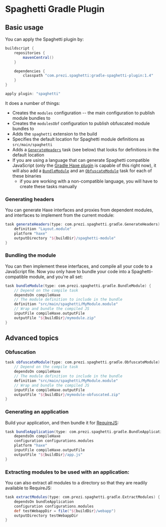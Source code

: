Spaghetti Gradle Plugin
=======================

## Basic usage

You can apply the Spaghetti plugin by:

```groovy
buildscript {
    repositories {
        mavenCentral()
    }

    dependencies {
        classpath "com.prezi.spaghetti:gradle-spaghetti-plugin:1.4"
    }
}

apply plugin: "spaghetti"
```

It does a number of things:

* Creates the `modules` configuration -- the main configuration to publish module bundles to
* Creates the `modulesObf` configuration to publish obfuscated module bundles to
* Adds the `spaghetti` extension to the build
* Specifies the default location for Spaghetti module definitions as `src/main/spaghetti`
* Adds a [`GenerateHeaders`](#generating-headers) task (see below) that looks for definitions in the default location
* If you are using a language that can generate Spaghetti compatible JavaScript (only the [Gradle Haxe plugin](https://github.com/prezi/gradle-haxe-plugin) is capable of this right now), it will also add a [`BundleModule`](#bundling-the-module) and an [`ObfuscateModule`](#obfuscation) task for each of these binaries
	* if you are working with a non-compatible language, you will have to create these tasks manually

### Generating headers

You can generate Haxe interfaces and proxies from dependent modules, and interfaces to implement from the current module:

```groovy
task generateHeaders(type: com.prezi.spaghetti.gradle.GenerateHeaders) {
	definition "Layout.module"
	platform "haxe"
	outputDirectory "${buildDir}/spaghetti-module"
}
```

### Bundling the module

You can then implement these interfaces, and compile all your code to a JavaScript file. Now you only have to bundle your code into a Spaghetti-compatible module, and you're all set:

```groovy
task bundleModule(type: com.prezi.spaghetti.gradle.BundleModule) {
	// Depend on the compile task
	dependsOn compileHaxe
	// The module definition to include in the bundle
	definition "src/main/spaghetti/MyModule.module"
	// Wrap and bundle the compiled JS
	inputFile compileHaxe.outputFile
	outputFile "${buildDir}/mymodule.zip"
}
```

## Advanced topics

### Obfuscation


```groovy
task obfuscateModule(type: com.prezi.spaghetti.gradle.ObfuscateModule) {
	// Depend on the compile task
	dependsOn compileHaxe
	// The module definition to include in the bundle
	definition "src/main/spaghetti/MyModule.module"
	// Wrap and bundle the compiled JS
	inputFile compileHaxe.outputFile
	outputFile "${buildDir}/mymodule-obfuscated.zip"
}
```

### Generating an application

Build your application, and then bundle it for [RequireJS](http://requirejs.org/):

```groovy
task bundleApplication(type: com.prezi.spaghetti.gradle.BundleApplication) {
	dependsOn compileHaxe
	configuration configurations.modules
	platform "haxe"
	inputFile compileHaxe.outputFile
	outputFile "${buildDir}/app.js"
}
```

### Extracting modules to be used with an application:

You can also extract all modules to a directory so that they are readily available to RequireJS:

```groovy
task extractModules(type: com.prezi.spaghetti.gradle.ExtractModules) {
	dependsOn bundleApplication
	configuration configurations.modules
	def testWebappDir = file("${buildDir}/webapp")
	outputDirectory testWebappDir
}
```

